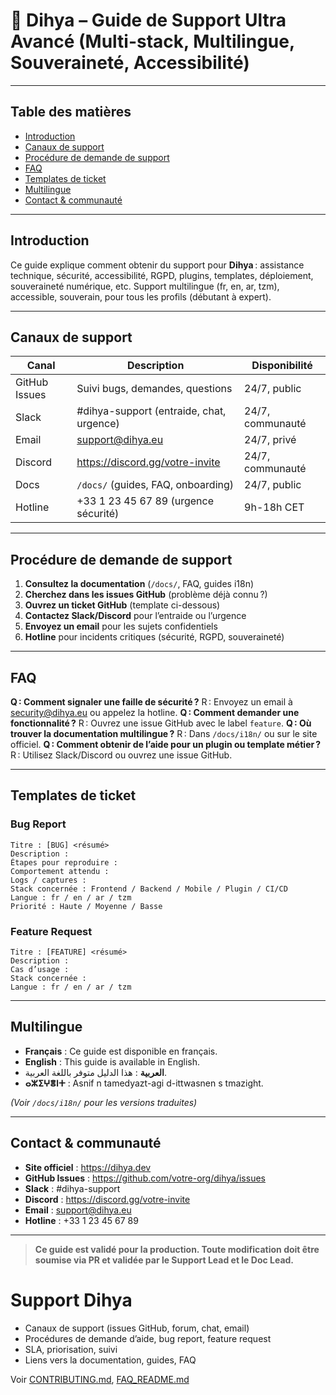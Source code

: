 # 🤝 Dihya – Guide de Support Ultra Avancé (Multi-stack, Multilingue, Souveraineté, Accessibilité)

---

## Table des matières

- [Introduction](#introduction)
- [Canaux de support](#canaux-de-support)
- [Procédure de demande de support](#procédure-de-demande-de-support)
- [FAQ](#faq)
- [Templates de ticket](#templates-de-ticket)
- [Multilingue](#multilingue)
- [Contact & communauté](#contact--communauté)

---

## Introduction

Ce guide explique comment obtenir du support pour **Dihya** : assistance technique, sécurité, accessibilité, RGPD, plugins, templates, déploiement, souveraineté numérique, etc.
Support multilingue (fr, en, ar, tzm), accessible, souverain, pour tous les profils (débutant à expert).

---

## Canaux de support

| Canal         | Description                                 | Disponibilité      |
|---------------|---------------------------------------------|--------------------|
| GitHub Issues | Suivi bugs, demandes, questions             | 24/7, public       |
| Slack         | #dihya-support (entraide, chat, urgence)    | 24/7, communauté   |
| Email         | support@dihya.eu                            | 24/7, privé        |
| Discord       | https://discord.gg/votre-invite             | 24/7, communauté   |
| Docs          | `/docs/` (guides, FAQ, onboarding)          | 24/7, public       |
| Hotline       | +33 1 23 45 67 89 (urgence sécurité)        | 9h-18h CET         |

---

## Procédure de demande de support

1. **Consultez la documentation** (`/docs/`, FAQ, guides i18n)
2. **Cherchez dans les issues GitHub** (problème déjà connu ?)
3. **Ouvrez un ticket GitHub** (template ci-dessous)
4. **Contactez Slack/Discord** pour l’entraide ou l’urgence
5. **Envoyez un email** pour les sujets confidentiels
6. **Hotline** pour incidents critiques (sécurité, RGPD, souveraineté)

---

## FAQ

**Q : Comment signaler une faille de sécurité ?**
R : Envoyez un email à security@dihya.eu ou appelez la hotline.
**Q : Comment demander une fonctionnalité ?**
R : Ouvrez une issue GitHub avec le label `feature`.
**Q : Où trouver la documentation multilingue ?**
R : Dans `/docs/i18n/` ou sur le site officiel.
**Q : Comment obtenir de l’aide pour un plugin ou template métier ?**
R : Utilisez Slack/Discord ou ouvrez une issue GitHub.

---

## Templates de ticket

### Bug Report

```
Titre : [BUG] <résumé>
Description :
Étapes pour reproduire :
Comportement attendu :
Logs / captures :
Stack concernée : Frontend / Backend / Mobile / Plugin / CI/CD
Langue : fr / en / ar / tzm
Priorité : Haute / Moyenne / Basse
```

### Feature Request

```
Titre : [FEATURE] <résumé>
Description :
Cas d’usage :
Stack concernée :
Langue : fr / en / ar / tzm
```

---

## Multilingue

- **Français** : Ce guide est disponible en français.
- **English** : This guide is available in English.
- **العربية** : هذا الدليل متوفر باللغة العربية.
- **ⴰⵣⵉⵖⴻⵏⵜ** : Asnif n tamedyazt-agi d-ittwasnen s tmazight.

*(Voir `/docs/i18n/` pour les versions traduites)*

---

## Contact & communauté

- **Site officiel** : https://dihya.dev
- **GitHub Issues** : https://github.com/votre-org/dihya/issues
- **Slack** : #dihya-support
- **Discord** : https://discord.gg/votre-invite
- **Email** : support@dihya.eu
- **Hotline** : +33 1 23 45 67 89

---

> **Ce guide est validé pour la production. Toute modification doit être soumise via PR et validée par le Support Lead et le Doc Lead.**

# Support Dihya

- Canaux de support (issues GitHub, forum, chat, email)
- Procédures de demande d’aide, bug report, feature request
- SLA, priorisation, suivi
- Liens vers la documentation, guides, FAQ

Voir [CONTRIBUTING.md](CONTRIBUTING.md), [FAQ_README.md](docs/FAQ_README.md)
